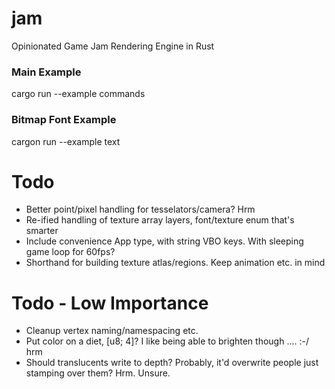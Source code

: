 # jam
Opinionated Game Jam Rendering Engine in Rust

### Main Example

cargo run --example commands

### Bitmap Font Example

cargon run --example text

# Todo
- Better point/pixel handling for tesselators/camera? Hrm
- Re-ified handling of texture array layers, font/texture enum that's smarter
- Include convenience App<State> type, with string VBO keys. With sleeping game loop for 60fps?
- Shorthand for building texture atlas/regions. Keep animation etc. in mind


# Todo - Low Importance
- Cleanup vertex naming/namespacing etc.
- Put color on a diet, [u8; 4]? I like being able to brighten though .... :-/ hrm
- Should translucents write to depth? Probably, it'd overwrite people just stamping over them? Hrm. Unsure.



